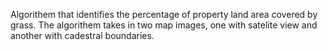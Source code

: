 Algorithem that identifies the percentage of property land area covered by grass. The algorithem takes in two map images, one with satelite view and another with cadestral boundaries. 
